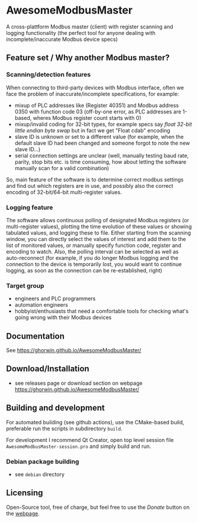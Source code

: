# AwesomeModbusMaster
A cross-plattform Modbus master (client) with register scanning and logging functionality (the perfect tool for anyone dealing with incomplete/inaccurate Modbus device specs)

## Feature set / Why another Modbus master?

### Scanning/detection features

When connecting to third-party devices with Modbus interface, often we face the problem of inaccurate/incomplete specifications, for example:

- mixup of PLC addresses like (Register 40351) and Modbus address 0350 with function code 03  (off-by-one error, as PLC addresses are 1-based, wheres Modbus register count starts with 0)
- mixup/invalid coding for 32-bit types, for example specs say _float 32-bit little endian byte swap_  but in fact we get "Float cdab" encoding
- slave ID is unknown or set to a different value (for example, when the default slave ID had been changed and someone forgot to note the new slave ID...)
- serial connection settings are unclear (well, manually testing baud rate, parity, stop bits etc. is time consuming, how about letting the software manually scan for a valid combination)

So, main feature of the software is to determine correct modbus settings and find out which registers are in use, and possibly also the correct encoding of 32-bit/64-bit multi-register values.

### Logging feature

The software allows continuous polling of designated Modbus registers (or multi-register values), plotting the time evolution of these values or showing tabulated values, and logging these to file.
Either starting from the scanning window, you can directly select the values of interest and add them to the list of monitored values, or manually specify function code, register and encoding to watch.
Also, the polling interval can be selected as well as auto-reconnect (for example, if you do longer Modbus logging and the connection to the device is temporarily lost, you would want to continue logging,
as soon as the connection can be re-established, right)

### Target group

- engineers and PLC programmers
- automation engineers
- hobbyist/enthusiasts that need a comfortable tools for checking what's going wrong with their Modbus devices

## Documentation

See https://ghorwin.github.io/AwesomeModbusMaster/

## Download/Installation

- see releases page or download section on webpage https://ghorwin.github.io/AwesomeModbusMaster/

## Building and development

For automated building (see github actions), use the CMake-based build, preferable run the scripts in subdirectory `build`.

For development I recommend Qt Creator, open top level session file `AwesomeModbusMaster-session.pro` and simply build and run.


### Debian package building

- see `debian` directory


## Licensing

Open-Source tool, free of charge, but feel free to use the _Donate_ button on the [webpage](https://ghorwin.github.io/AwesomeModbusMaster).



